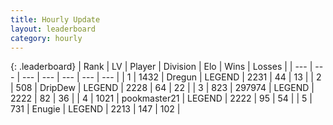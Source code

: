 ```yaml
---
title: Hourly Update
layout: leaderboard
category: hourly
---
```


{: .leaderboard}
| Rank | LV | Player | Division | Elo | Wins | Losses |
| --- | --- | --- | --- | --- | --- | --- |
| <span data-change="5">1</span> | 1432 | <span title="ID: 337810">Dregun</span> | LEGEND | <span data-change="25">2231</span> | <span data-change="8">44</span> | <span data-change="2">13</span> |
| <span data-change="-1">2</span> | 508 | <span title="ID: 649454">DripDew</span> | LEGEND | <span data-change="0">2228</span> | <span data-change="0">64</span> | <span data-change="0">22</span> |
| <span data-change="-1">3</span> | 823 | <span title="ID: 544038">297974</span> | LEGEND | <span data-change="0">2222</span> | <span data-change="0">82</span> | <span data-change="0">36</span> |
| <span data-change="-1">4</span> | 1021 | <span title="ID: 652474">pookmaster21</span> | LEGEND | <span data-change="0">2222</span> | <span data-change="0">95</span> | <span data-change="0">54</span> |
| <span data-change="-1">5</span> | 731 | <span title="ID: 623502">Enugie</span> | LEGEND | <span data-change="0">2213</span> | <span data-change="0">147</span> | <span data-change="0">102</span> |